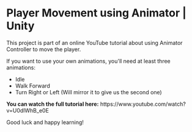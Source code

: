 <h1>Player Movement using Animator | Unity</h1>
<p>This project is part of an online YouTube tutorial about using Animator Controller to move the player.</p>
<p>
	If you want to use your own animations, you'll need at least three animations:
	<ul>
		<li>Idle</li>
		<li>Walk Forward</li>
		<li>Turn Right or Left (Will mirror it to give us the second one)</li>
	</ul>
</p>
<p>
	<b>You can watch the full tutorial here:</b> https://www.youtube.com/watch?v=U0dlWhB_e0E
</p>
<p>Good luck and happy learning!</p>